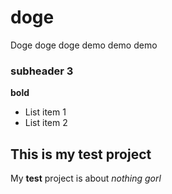 # doge
Doge doge doge demo demo demo
### subheader 3



**bold**

* List item 1
* List item 2

## This is my test project

My **test** project is about *nothing gorl*

